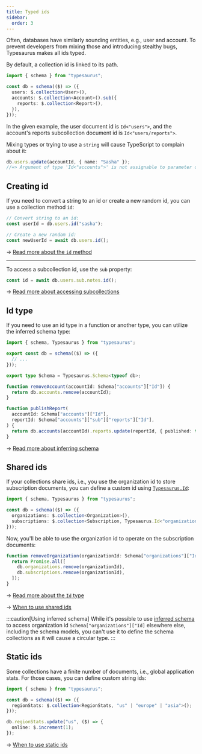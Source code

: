 ```yaml
---
title: Typed ids
sidebar:
  order: 3
---
```


Often, databases have similarly sounding entities, e.g., user and account. To prevent developers from mixing those and introducing stealthy bugs, Typesaurus makes all ids typed.

By default, a collection id is linked to its path.

```ts
import { schema } from "typesaurus";

const db = schema(($) => ({
  users: $.collection<User>(),
  accounts: $.collection<Account>().sub({
    reports: $.collection<Report>(),
  }),
}));
```

In the given example, the user document id is `Id<"users">`, and the account's reports subcollection document id is `Id<"users/reports">`.

Mixing types or trying to use a `string` will cause TypeScript to complain about it:

```ts
db.users.update(accountId, { name: "Sasha" });
//=> Argument of type 'Id<"accounts">' is not assignable to parameter of type 'Id<"users">'.
```

## Creating id

If you need to convert a string to an id or create a new random id, you can use a collection method `id`:

```ts
// Convert string to an id:
const userId = db.users.id("sasha");

// Create a new random id:
const newUserId = await db.users.id();
```

→ [Read more about the `id` method](/api/constructors/id/)

---

To access a subcollection id, use the `sub` property:

```ts
const id = await db.users.sub.notes.id();
```

→ [Read more about accessing subcollections](/classes/collection/#sub)

## Id type

If you need to use an id type in a function or another type, you can utilize the inferred schema type:

```ts
import { schema, Typesaurus } from "typesaurus";

export const db = schema(($) => ({
  // ...
}));

export type Schema = Typesaurus.Schema<typeof db>;

function removeAccount(accountId: Schema["accounts"]["Id"]) {
  return db.accounts.remove(accountId);
}

function publishReport(
  accountId: Schema["accounts"]["Id"],
  reportId: Schema["accounts"]["sub"]["reports"]["Id"],
) {
  return db.accounts(accountId).reports.update(reportId, { published: true });
}
```

→ [Read more about inferring schema](/type-safety/inferring-schema/)

## Shared ids

If your collections share ids, i.e., you use the organization id to store subscription documents, you can define a custom id using [`Typesaurus.Id`](/types/id/):

```ts
import { schema, Typesaurus } from "typesaurus";

const db = schema(($) => ({
  organizations: $.collection<Organization>(),
  subscriptions: $.collection<Subscription, Typesaurus.Id<"organizations">>(),
}));
```

Now, you'll be able to use the organization id to operate on the subscription documents:

```ts
function removeOrganization(organizationId: Schema["organizations"]["Id"]) {
  return Promise.all([
    db.organizations.remove(organizationId),
    db.subscriptions.remove(organizationId),
  ]);
}
```

→ [Read more about the `Id` type](/types/id)

→ [When to use shared ids](/type-safety/designing/#sharing-ids)

:::caution[Using inferred schema]
While it's possible to use [inferred schema](/type-safety/inferring-schema/) to access organization id `Schema["organizations"]["Id]` elsewhere else, including the schema models, you can't use it to define the schema collections as it will cause a circular type.
:::

## Static ids

Some collections have a finite number of documents, i.e., global application stats. For those cases, you can define custom string ids:

```ts
import { schema } from "typesaurus";

const db = schema(($) => ({
  regionStats: $.collection<RegionStats, "us" | "europe" | "asia">();
}));

db.regionStats.update("us", ($) => {
  online: $.increment(1);
});
```

→ [When to use static ids](/type-safety/designing/#single-document-collections)
